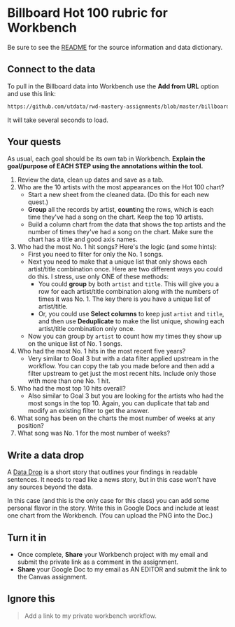 # Billboard Hot 100 rubric for Workbench

Be sure to see the [README](README.md) for the source information and data dictionary.

## Connect to the data

To pull in the Billboard data into Workbench use the **Add from URL** option and use this link:

```txt
https://github.com/utdata/rwd-mastery-assignments/blob/master/billboard-hits/hot-100.csv?raw=true
```

It will take several seconds to load.

## Your quests

As usual, each goal should be its own tab in Workbench. **Explain the goal/purpose of EACH STEP using the annotations within the tool.**

1. Review the data, clean up dates and save as a tab.
2. Who are the 10 artists with the most appearances on the Hot 100 chart?
    - Start a new sheet from the cleaned data. (Do this for each new quest.)
    - **Group** all the records by artist, **count**ing the rows, which is each time they've had a song on the chart. Keep the top 10 artists.
    - Build a column chart from the data that shows the top artists and the number of times they've had a song on the chart. Make sure the chart has a title and good axis names.
3. Who had the most No. 1 hit songs? Here's the logic (and some hints):
    - First you need to filter for only the No. 1 songs.
    - Next you need to make that a unique list that only shows each artist/title combination once. Here are two different ways you could do this. I stress, use only ONE of these methods:
        - You could **group** by both `artist` and `title`. This will give you a row for each artist/title combination along with the numbers of times it was No. 1. The key there is you have a unique list of artist/title.
        - Or, you could use **Select columns** to keep just `artist` and `title`, and then use **Deduplicate** to make the list unique, showing each artist/title combination only once.
    - Now you can group by `artist` to count how my times they show up on the unique list of No. 1 songs.
4. Who had the most No. 1 hits in the most recent five years?
    - Very similar to Goal 3 but with a data filter applied upstream in the workflow. You can copy the tab you made before and then add a filter upstream to get just the most recent hits. Include only those with more than one No. 1 hit.
5. Who had the most top 10 hits overall?
    - Also similar to Goal 3 but you are looking for the artists who had the most songs in the top 10. Again, you can duplicate that tab and modify an existing filter to get the answer.
6. What song has been on the charts the most number of weeks at any position?
7. What song was No. 1 for the most number of weeks?

## Write a data drop

A [Data Drop]((https://docs.google.com/document/d/1gd5RR5YK43N3uE0o1vBoJfnkSo5S0JJFUCJmFsa75FM/edit#heading=h.k2b1zvdn1534)) is a short story that outlines your findings in readable sentences. It needs to read like a news story, but in this case won't have any sources beyond the data.

In this case (and this is the only case for this class) you can add some personal flavor in the story. Write this in Google Docs and include at least one chart from the Workbench. (You can upload the PNG into the Doc.)

## Turn it in

- Once complete, **Share** your Workbench project with my email and submit the private link as a comment in the assignment.
- **Share** your Google Doc to my email as AN EDITOR and submit the link to the Canvas assignment.

## Ignore this

> Add a link to my private workbench workflow.
